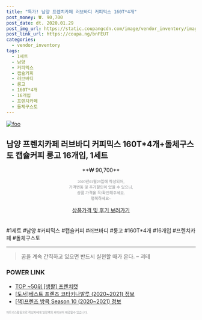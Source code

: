 ```yaml
--- 
title: "특가! 남양 프렌치카페 러브바디 커피믹스 160T*4개" 
post_money: ₩. 90,700 
post_date: dt. 2020.01.29 
post_img_url: https://static.coupangcdn.com/image/vendor_inventory/images/2017/09/07/22/2/272d8a2e-d7af-4742-90bf-f49aad92bf79.jpg 
post_link_url: https://coupa.ng/bnFEUT 
categories: 
  - vendor_inventory 
tags: 
  - 1세트 
  - 남양 
  - 커피믹스 
  - 캡슐커피 
  - 러브바디 
  - 룽고 
  - 160T*4개 
  - 16개입 
  - 프렌치카페 
  - 돌체구스토 
--- 
```

[![foo](https://static.coupangcdn.com/image/vendor_inventory/images/2017/09/07/22/2/272d8a2e-d7af-4742-90bf-f49aad92bf79.jpg)](https://coupa.ng/bnFEUT) 

## 남양 프렌치카페 러브바디 커피믹스 160T*4개+돌체구스토 캡슐커피 룽고 16개입, 1세트 
<p style="text-align: center;">**₩ 90,700**</p> 
<p style="text-align: center;"><span style="color: #898c8f; font-family: Georgia,Times,serif; font-size: 0.75em;">2020년01월29일에 작성되어, <br>가격변동 및 추가할인이 있을 수 있으니,<br> 상품 가격을 꼭!확인해주세요.<br>행복하세요~</span> 
</p>	 
<div markdown="0" style="text-align: center;"><a href="https://coupa.ng/bnFEUT" class="btn btn--success">상품가격 및 후기 보러가기</a></div> 
<br><br> 
  #1세트 #남양 #커피믹스 #캡슐커피 #러브바디 #룽고 #160T*4개 #16개입 #프렌치카페 #돌체구스토 
<hr> 

> 꿈을 계속 간직하고 있으면 반드시 실현할 때가 온다. – 괴테 


### POWER LINK

* <a href="https://blog.naver.com/an0733/221785163897" target="_blank"> TOP ~50위 [생활] 프렌치캣</a>
* <a href="https://blog.naver.com/sakai111/221769587551" target="_blank">[도서]베스트 프렌즈 코타키나발루 (2020~2021) 정보</a>
* <a href="https://blog.naver.com/fasyy4321/221760800291" target="_blank">[책]프렌즈 방콕 Season 10 (2020~2021) 정보</a>

<span style="color: #898c8f; font-family: Georgia,Times,serif; font-size: 0.55em;">파트너스활동으로 작성자에게 일정액의 커미션이 제공될수 있습니다.</span> 
